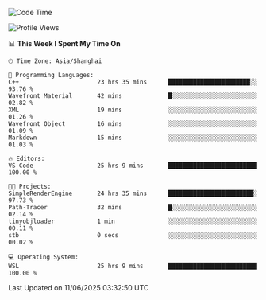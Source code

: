 <!--START_SECTION:waka-->
![Code Time](http://img.shields.io/badge/Code%20Time-2%2C986%20hrs%2040%20mins-blue)

![Profile Views](http://img.shields.io/badge/Profile%20Views-0-blue)

📊 **This Week I Spent My Time On** 

```text
🕑︎ Time Zone: Asia/Shanghai

💬 Programming Languages: 
C++                      23 hrs 35 mins      ███████████████████████░░   93.76 % 
Wavefront Material       42 mins             █░░░░░░░░░░░░░░░░░░░░░░░░   02.82 % 
XML                      19 mins             ░░░░░░░░░░░░░░░░░░░░░░░░░   01.26 % 
Wavefront Object         16 mins             ░░░░░░░░░░░░░░░░░░░░░░░░░   01.09 % 
Markdown                 15 mins             ░░░░░░░░░░░░░░░░░░░░░░░░░   01.03 % 

🔥 Editors: 
VS Code                  25 hrs 9 mins       █████████████████████████   100.00 % 

🐱‍💻 Projects: 
SimpleRenderEngine       24 hrs 35 mins      ████████████████████████░   97.73 % 
Path-Tracer              32 mins             █░░░░░░░░░░░░░░░░░░░░░░░░   02.14 % 
tinyobjloader            1 min               ░░░░░░░░░░░░░░░░░░░░░░░░░   00.11 % 
stb                      0 secs              ░░░░░░░░░░░░░░░░░░░░░░░░░   00.02 % 

💻 Operating System: 
WSL                      25 hrs 9 mins       █████████████████████████   100.00 % 
```


 Last Updated on 11/06/2025 03:32:50 UTC
<!--END_SECTION:waka-->